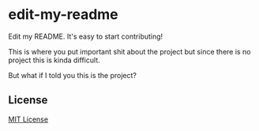 # edit-my-readme
Edit my README. It's easy to start contributing!

This is where you put important shit about the project but since there is no project this is kinda difficult.

But what if I told you this is the project?

## License
[MIT License](LICENSE)
